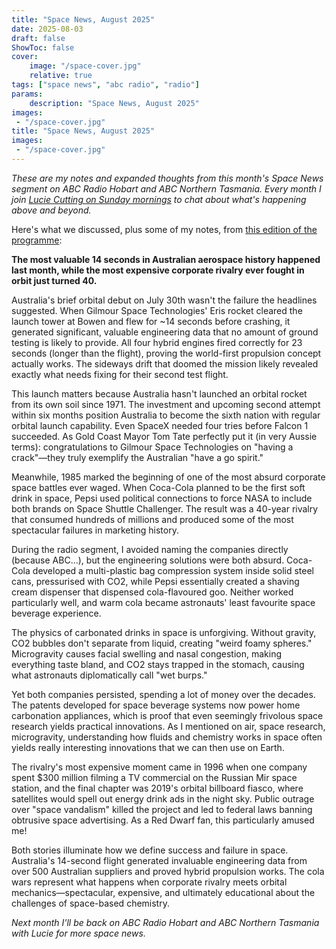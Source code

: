 ```yaml
---
title: "Space News, August 2025"
date: 2025-08-03
draft: false
ShowToc: false
cover:
    image: "/space-cover.jpg"
    relative: true
tags: ["space news", "abc radio", "radio"]
params:
    description: "Space News, August 2025"
images:
 - "/space-cover.jpg"
title: "Space News, August 2025"
images:
 - "/space-cover.jpg"
---
```


_These are my notes and expanded thoughts from this month's Space News segment on ABC Radio Hobart and ABC Northern Tasmania. Every month I join [Lucie Cutting on Sunday mornings](https://www.abc.net.au/listen/programs/hobart-sundays) to chat about what's happening above and beyond._

Here's what we discussed, plus some of my notes, from [this edition of the programme](https://www.abc.net.au/listen/programs/hobart-sundays/sundays/105593616):

**The most valuable 14 seconds in Australian aerospace history happened last month, while the most expensive corporate rivalry ever fought in orbit just turned 40.**

Australia's brief orbital debut on July 30th wasn't the failure the headlines suggested. When Gilmour Space Technologies' Eris rocket cleared the launch tower at Bowen and flew for ~14 seconds before crashing, it generated significant, valuable engineering data that no amount of ground testing is likely to provide. All four hybrid engines fired correctly for 23 seconds (longer than the flight), proving the world-first propulsion concept actually works. The sideways drift that doomed the mission likely revealed exactly what needs fixing for their second test flight.

This launch matters because Australia hasn't launched an orbital rocket from its own soil since 1971. The investment and upcoming second attempt within six months position Australia to become the sixth nation with regular orbital launch capability. Even SpaceX needed four tries before Falcon 1 succeeded. As Gold Coast Mayor Tom Tate perfectly put it (in very Aussie terms): congratulations to Gilmour Space Technologies on "having a crack"—they truly exemplify the Australian "have a go spirit."

Meanwhile, 1985 marked the beginning of one of the most absurd corporate space battles ever waged. When Coca-Cola planned to be the first soft drink in space, Pepsi used political connections to force NASA to include both brands on Space Shuttle Challenger. The result was a 40-year rivalry that consumed hundreds of millions and produced some of the most spectacular failures in marketing history.

During the radio segment, I avoided naming the companies directly (because ABC...), but the engineering solutions were both absurd. Coca-Cola developed a multi-plastic bag compression system inside solid steel cans, pressurised with CO2, while Pepsi essentially created a shaving cream dispenser that dispensed cola-flavoured goo. Neither worked particularly well, and warm cola became astronauts' least favourite space beverage experience.

The physics of carbonated drinks in space is unforgiving. Without gravity, CO2 bubbles don't separate from liquid, creating "weird foamy spheres." Microgravity causes facial swelling and nasal congestion, making everything taste bland, and CO2 stays trapped in the stomach, causing what astronauts diplomatically call "wet burps."

Yet both companies persisted, spending a lot of money over the decades. The patents developed for space beverage systems now power home carbonation appliances, which is proof that even seemingly frivolous space research yields practical innovations. As I mentioned on air, space research, microgravity, understanding how fluids and chemistry works in space often yields really interesting innovations that we can then use on Earth.

The rivalry's most expensive moment came in 1996 when one company spent $300 million filming a TV commercial on the Russian Mir space station, and the final chapter was 2019's orbital billboard fiasco, where satellites would spell out energy drink ads in the night sky. Public outrage over "space vandalism" killed the project and led to federal laws banning obtrusive space advertising. As a Red Dwarf fan, this particularly amused me!

Both stories illuminate how we define success and failure in space. Australia's 14-second flight generated invaluable engineering data from over 500 Australian suppliers and proved hybrid propulsion works. The cola wars represent what happens when corporate rivalry meets orbital mechanics—spectacular, expensive, and ultimately educational about the challenges of space-based chemistry.

*Next month I'll be back on ABC Radio Hobart and ABC Northern Tasmania with Lucie for more space news.*